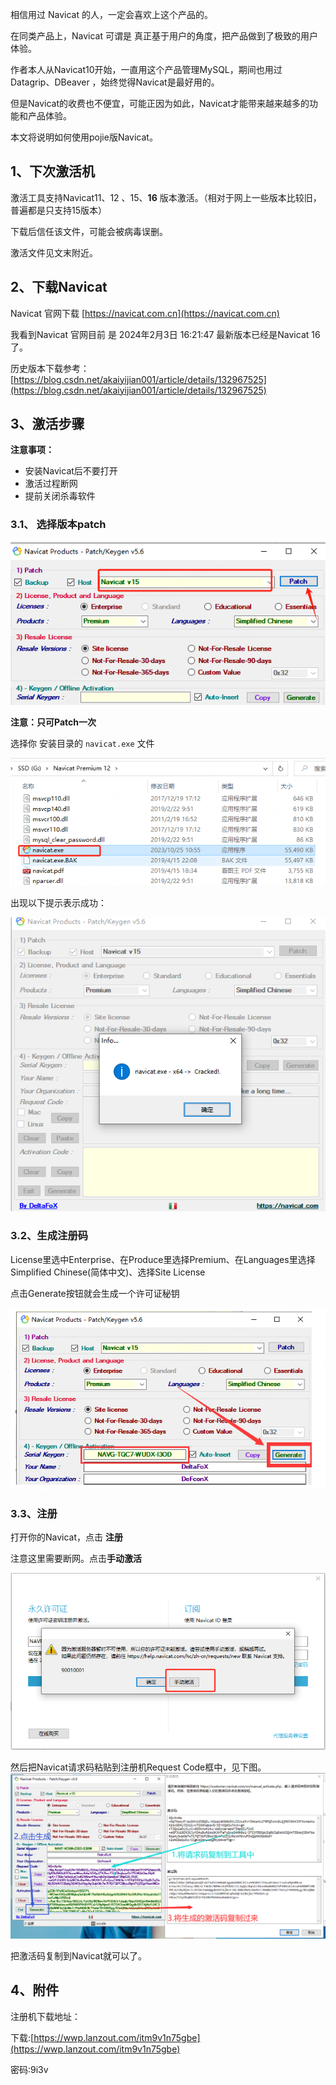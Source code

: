 相信用过 Navicat 的人，一定会喜欢上这个产品的。



在同类产品上，Navicat 可谓是 真正基于用户的角度，把产品做到了极致的用户体验。



作者本人从Navicat10开始，一直用这个产品管理MySQL，期间也用过Datagrip、DBeaver ，始终觉得Navicat是最好用的。



但是Navicat的收费也不便宜，可能正因为如此，Navicat才能带来越来越多的功能和产品体验。


本文将说明如何使用pojie版Navicat。


## 1、下次激活机

激活工具支持Navicat11、12 、15、**16** 版本激活。（相对于网上一些版本比较旧，普遍都是只支持15版本）


下载后信任该文件，可能会被病毒误删。

 激活文件见文末附近。


## 2、下载Navicat

Navicat 官网下载 [https://navicat.com.cn](https://navicat.com.cn)



 我看到Navicat 官网目前 是 2024年2月3日 16:21:47 最新版本已经是Navicat 16了。

历史版本下载参考：[https://blog.csdn.net/akaiyijian001/article/details/132967525](https://blog.csdn.net/akaiyijian001/article/details/132967525)



## 3、激活步骤

**注意事项：**

- 安装Navicat后不要打开
- 激活过程断网
- 提前关闭杀毒软件





###  3.1、 选择版本patch 

![](picture/image-20240202181800807.png)

**注意：只可Patch一次**

选择你 安装目录的  `navicat.exe` 文件

![](picture/image-20240202182100422.png)



出现以下提示表示成功：

![](picture/image-20240203161450213.png)

### 3.2、生成注册码

License里选中Enterprise、在Produce里选择Premium、在Languages里选择Simplified Chinese(简体中文)、选择Site License

点击Generate按钮就会生成一个许可证秘钥

![image-20240202182401474](picture/image-20240202182401474.png)

### 3.3、注册

打开你的Navicat，点击 **注册**

注意这里需要断网。点击**手动激活**

![image-20240203161540275](picture/image-20240203161540275.png)

然后把Navicat请求码粘贴到注册机Request Code框中，见下图。![](picture/image-20240203161819589.png)



把激活码复制到Navicat就可以了。



## 4、附件

注册机下载地址：



下载:[https://wwp.lanzout.com/itm9v1n75gbe](https://wwp.lanzout.com/itm9v1n75gbe) 

密码:9i3v


